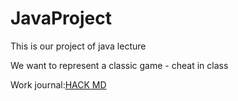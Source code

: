 # JavaProject
This is our project of java lecture 

We want to represent a classic game - cheat in class

Work journal:[HACK MD](https://hackmd.io/JMYzjWJbRx-TGWfCAwNK8A?both)
